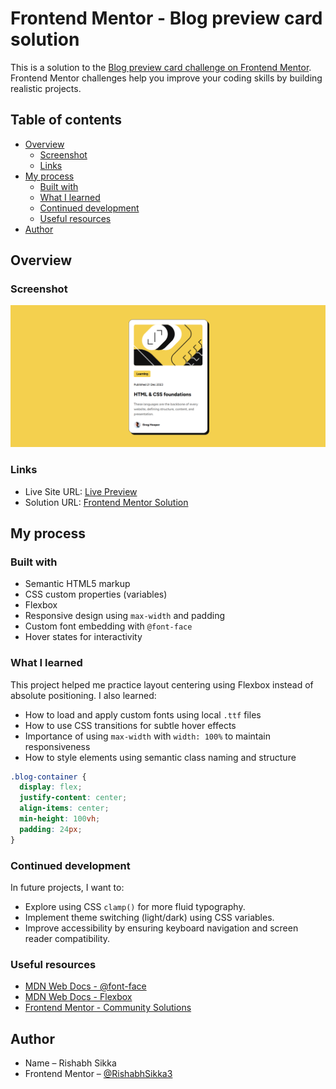 # Frontend Mentor - Blog preview card solution

This is a solution to the [Blog preview card challenge on Frontend Mentor](https://www.frontendmentor.io/challenges/blog-preview-card-ckPaj01IcS). Frontend Mentor challenges help you improve your coding skills by building realistic projects.

## Table of contents

- [Overview](#overview)
  - [Screenshot](#screenshot)
  - [Links](#links)
- [My process](#my-process)
  - [Built with](#built-with)
  - [What I learned](#what-i-learned)
  - [Continued development](#continued-development)
  - [Useful resources](#useful-resources)
- [Author](#author)

## Overview

### Screenshot

![Screenshot of the Blog preview card](./screenshot.png)

### Links

- Live Site URL: [Live Preview](https://rishabhsikka3.github.io/blog-preview-card/)
- Solution URL: [Frontend Mentor Solution](https://www.frontendmentor.io/solutions/responsive-blog-card-preview-using-css-flexbox-wojJx4ErQV)

## My process

### Built with

- Semantic HTML5 markup
- CSS custom properties (variables)
- Flexbox
- Responsive design using `max-width` and padding
- Custom font embedding with `@font-face`
- Hover states for interactivity

### What I learned

This project helped me practice layout centering using Flexbox instead of absolute positioning. I also learned:

- How to load and apply custom fonts using local `.ttf` files
- How to use CSS transitions for subtle hover effects
- Importance of using `max-width` with `width: 100%` to maintain responsiveness
- How to style elements using semantic class naming and structure

```css
.blog-container {
  display: flex;
  justify-content: center;
  align-items: center;
  min-height: 100vh;
  padding: 24px;
}
```

### Continued development

In future projects, I want to:

- Explore using CSS `clamp()` for more fluid typography.
- Implement theme switching (light/dark) using CSS variables.
- Improve accessibility by ensuring keyboard navigation and screen reader compatibility.

### Useful resources

- [MDN Web Docs - @font-face](https://developer.mozilla.org/en-US/docs/Web/CSS/@font-face)
- [MDN Web Docs - Flexbox](https://developer.mozilla.org/en-US/docs/Web/CSS/CSS_flexible_box_layout/Basic_Concepts_of_Flexbox)
- [Frontend Mentor - Community Solutions](https://www.frontendmentor.io/solutions)

## Author

- Name – Rishabh Sikka
- Frontend Mentor – [@RishabhSikka3](https://www.frontendmentor.io/profile/RishabhSikka3)
